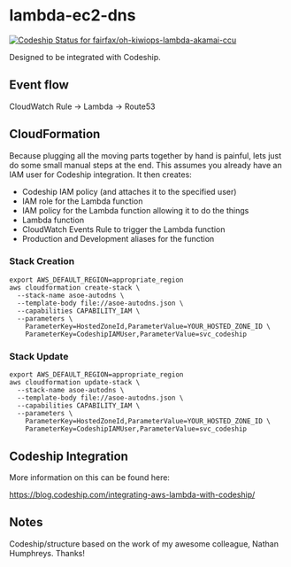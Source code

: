 # lambda-ec2-dns

[ ![Codeship Status for fairfax/oh-kiwiops-lambda-akamai-ccu](https://codeship.com/projects/c20816a0-ddc8-0133-ba29-6a683e002de2/status?branch=master)](https://codeship.com/projects/144511)

Designed to be integrated with Codeship.

## Event flow

CloudWatch Rule -> Lambda -> Route53


## CloudFormation

Because plugging all the moving parts together by hand is painful, lets
just do some small manual steps at the end. This assumes you already
have an IAM user for Codeship integration. It then creates:

- Codeship IAM policy (and attaches it to the specified user)
- IAM role for the Lambda function
- IAM policy for the Lambda function allowing it to do the things
- Lambda function
- CloudWatch Events Rule to trigger the Lambda function
- Production and Development aliases for the function

### Stack Creation

    export AWS_DEFAULT_REGION=appropriate_region
    aws cloudformation create-stack \
      --stack-name asoe-autodns \
      --template-body file://asoe-autodns.json \
      --capabilities CAPABILITY_IAM \
      --parameters \
        ParameterKey=HostedZoneId,ParameterValue=YOUR_HOSTED_ZONE_ID \
        ParameterKey=CodeshipIAMUser,ParameterValue=svc_codeship

### Stack Update

    export AWS_DEFAULT_REGION=appropriate_region
    aws cloudformation update-stack \
      --stack-name asoe-autodns \
      --template-body file://asoe-autodns.json \
      --capabilities CAPABILITY_IAM \
      --parameters \
        ParameterKey=HostedZoneId,ParameterValue=YOUR_HOSTED_ZONE_ID \
        ParameterKey=CodeshipIAMUser,ParameterValue=svc_codeship

## Codeship Integration

More information on this can be found here:

https://blog.codeship.com/integrating-aws-lambda-with-codeship/

## Notes

Codeship/structure based on the work of my awesome colleague, Nathan
Humphreys.  Thanks!
